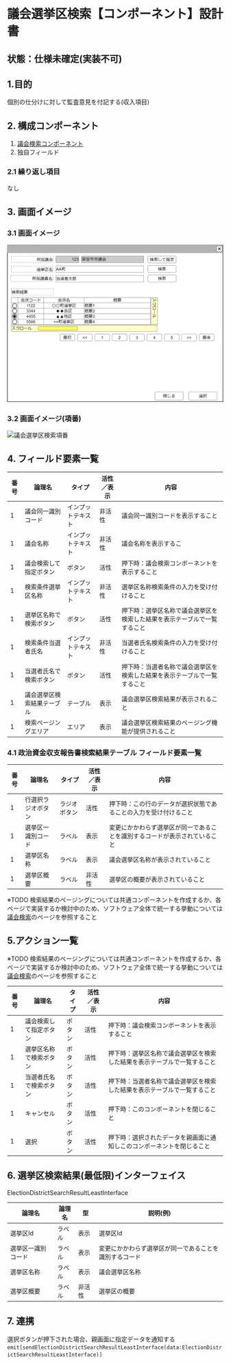 ﻿# 議会選挙区検索【コンポーネント】設計書

## 状態：仕様未確定(実装不可)

## 1.目的

個別の仕分けに対して監査意見を付記する(収入項目)

## 2. 構成コンポーネント

1. [議会検索コンポーネント](../serach_paliament/serach_paliament.md)
2. 独自フィールド

### 2.1 繰り返し項目

なし

## 3. 画面イメージ

### 3.1 画面イメージ

![議会選挙区検索](image/議会選挙区検索.drawio.png)

### 3.2 画面イメージ(項番)

![議会選挙区検索項番](image/議会選挙区検索項番.drawio.png)

## 4. フィールド要素一覧

| 番号 |           論理名           |       タイプ       | 活性／表示 |                                   内容                                   |
| ---- | -------------------------- | ------------------ | ---------- | ------------------------------------------------------------------------ |
| 1    | 議会同一識別コード         | インプットテキスト | 非活性     | 議会同一識別コードを表示すること                                         |
| 1    | 議会名称                   | インプットテキスト | 非活性     | 議会名称を表示するこ                                                     |
| 1    | 議会検索して指定ボタン     | ボタン             | 活性       | 押下時：議会検索コンポーネントを表示すること                             |
| 1    | 検索条件選挙区名称         | インプットテキスト | 非活性     | 選挙区名称検索条件の入力を受け付けること                                 |
| 1    | 選挙区名称で検索ボタン     | ボタン             | 活性       | 押下時：選挙区名称で議会選挙区を検索した結果を表示テーブルで一覧すること |
| 1    | 検索条件当選者氏名         | インプットテキスト | 非活性     | 当選者氏名検索条件の入力を受け付けること                                 |
| 1    | 当選者氏名で検索ボタン     | ボタン             | 活性       | 押下時：当選者名称で議会選挙区を検索した結果を表示テーブルで一覧すること |
| 1    | 議会選挙区検索結果テーブル | テーブル           | 表示       | 議会選挙区検索結果が表示されること                                       |
| 1    | 検索ページングエリア       | エリア             | 表示       | 議会選挙区検索結果のページング機能が提供されること                       |

### 4.1 政治資金収支報告書検索結果テーブル フィールド要素一覧

| 番号 |       論理名       |    タイプ    | 活性／表示 |                                    内容                                    |
| ---- | ------------------ | ------------ | ---------- | -------------------------------------------------------------------------- |
| 1    | 行選択ラジオボタン | ラジオボタン | 活性       | 押下時：この行のデータが選択状態であることの入力を受け付けること           |
| 1    | 選挙区一識別コード | ラベル       | 表示       | 変更にかかわらず選挙区が同一であることを識別するコードが表示されていること |
| 1    | 選挙区名称         | ラベル       | 表示       | 議会選挙区名称が表示されていること                                         |
| 1    | 選挙区概要         | ラベル       | 非活性     | 選挙区の概要が表示されていること                                           |

※TODO 検索結果のページングについては共通コンポーネントを作成するか、各ページで実装するか検討中のため、ソフトウェア全体で統一する挙動については[議会検索](../serach_paliament/serach_paliament.md)のページを参照すること

## 5.アクション一覧

※TODO 検索結果のページングについては共通コンポーネントを作成するか、各ページで実装するか検討中のため、ソフトウェア全体で統一する挙動については[議会検索](../serach_paliament/serach_paliament.md)のページを参照すること

| 番号 |         論理名         | タイプ | 活性／表示 |                                   内容                                   |
| ---- | ---------------------- | ------ | ---------- | ------------------------------------------------------------------------ |
| 1    | 議会検索して指定ボタン | ボタン | 活性       | 押下時：議会検索コンポーネントを表示すること                             |
| 1    | 選挙区名称で検索ボタン | ボタン | 活性       | 押下時：選挙区名称で議会選挙区を検索した結果を表示テーブルで一覧すること |
| 1    | 当選者氏名で検索ボタン | ボタン | 活性       | 押下時：当選者名称で議会選挙区を検索した結果を表示テーブルで一覧すること |
| 1    | キャンセル             | ボタン | 活性       | 押下時：このコンポーネントを閉じること                                   |
| 1    | 選択                   | ボタン | 活性       | 押下時：選択されたデータを親画面に通知しこのコンポーネントを閉じること   |

## 6. 選挙区検索結果(最低限)インターフェイス

ElectionDistrictSearchResultLeastInterface

|       論理名       | 論理名 |   型   |                        説明(例)                        |
| ------------------ | ------ | ------ | ------------------------------------------------------ |
| 選挙区Id           | ラベル | 表示   | 選挙区Id                                               |
| 選挙区一識別コード | ラベル | 表示   | 変更にかかわらず選挙区が同一であることを識別するコード |
| 選挙区名称         | ラベル | 表示   | 議会選挙区名称                                         |
| 選挙区概要         | ラベル | 非活性 | 選挙区の概要                                           |

## 7. 連携

選択ボタンが押下された場合、親画面に指定データを通知する`emit[sendElectionDistrictSearchResultLeastInterface(data:ElectionDistrictSearchResultLeastInterface)]`
